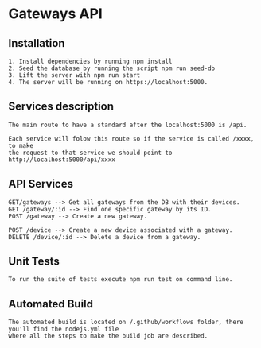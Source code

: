 # Gateways API

## Installation

    1. Install dependencies by running npm install
    2. Seed the database by running the script npm run seed-db
    3. Lift the server with npm run start
    4. The server will be running on https://localhost:5000.

## Services description

    The main route to have a standard after the localhost:5000 is /api.

    Each service will folow this route so if the service is called /xxxx, to make
    the request to that service we should point to http://localhost:5000/api/xxxx

## API Services

    GET/gateways --> Get all gateways from the DB with their devices.
    GET /gateway/:id --> Find one specific gateway by its ID.
    POST /gateway --> Create a new gateway.

    POST /device --> Create a new device associated with a gateway.
    DELETE /device/:id --> Delete a device from a gateway.

## Unit Tests

    To run the suite of tests execute npm run test on command line.

## Automated Build

    The automated build is located on /.github/workflows folder, there you'll find the nodejs.yml file
    where all the steps to make the build job are described.

